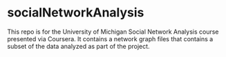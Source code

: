 socialNetworkAnalysis
=====================

This repo is for the University of Michigan Social Network Analysis course presented via Coursera. It contains a network graph files that contains a subset of the data analyzed as part of the project. 
